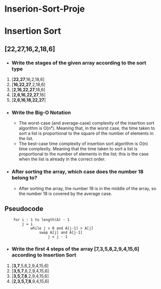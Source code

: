 # Inserion-Sort-Proje

# Insertion Sort
## [22,27,16,2,18,6]
- ### Write the stages of the given array according to the sort type
1. [**22,27**,16,2,18,6]
2. [**16,22,27**,2,18,6]
3. [**2,16,22,27**,18,6]
4. [**2,6,16,22,27**,18]
5. [**2,6,16,18,22,27**]
- ### Write the Big-O Notation
    - The worst-case (and average-case) complexity of the insertion sort algorithm is O(n²). Meaning that, in the worst case, the time taken to sort a list is proportional to the square of the number of elements in the list.
    - The best-case time complexity of insertion sort algorithm is O(n) time complexity. Meaning that the time taken to sort a list is proportional to the number of elements in the list; this is the case when the list is already in the correct order.
- ### After sorting the array, which case does the number 18 belong to?
    - After sorting the array, the number 18 is in the middle of the array, so the number 18 is covered by the average case.
## Pseudocode
```
    for i : 1 to length(A) - 1
        j = i
            while j > 0 and A[j-1] > A[j]
                swap A[j] and A[j-1]
                    j = j - 1
```
- ### Write the first 4 steps of the array [7,3,5,8,2,9,4,15,6] according to Insertion Sort
1. [**3,7**,5,8,2,9,4,15,6]
2. [**3,5,7**,8,2,9,4,15,6]
3. [**3,5,7,8**,2,9,4,15,6]
4. [**2,3,5,7,8**,9,4,15,6]